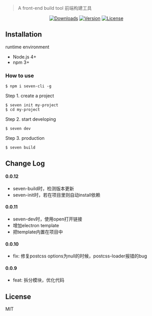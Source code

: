 > A front-end build tool 前端构建工具

<p align="center">
  <a href="https://www.npmjs.com/package/seven-cli"><img src="https://img.shields.io/npm/dm/seven-cli.svg" alt="Downloads"></a>
  <a href="https://www.npmjs.com/package/seven-cli"><img src="https://img.shields.io/npm/v/seven-cli.svg" alt="Version"></a>
  <a href="https://www.npmjs.com/package/seven-cli"><img src="https://img.shields.io/npm/l/seven-cli.svg" alt="License"></a>
</p>

## Installation

runtime environment
- Node.js 4+
- npm 3+

### How to use
```shell
$ npm i seven-cli -g
```

Step 1. create a project
```shell
$ seven init my-project
$ cd my-project
```

Step 2. start developing
```shell
$ seven dev
```

Step 3. production
```shell
$ seven build
```

## Change Log

#### 0.0.12
* seven-build时，检测版本更新
* seven-init时，若在项目里则自动install依赖

#### 0.0.11
* seven-dev时，使用open打开链接
* 增加electron template
* 把template内置在项目中

#### 0.0.10
* fix: 修复postcss options为null的时候，postcss-loader报错的bug

#### 0.0.9
* feat: 拆分模块，优化代码

## License
MIT
